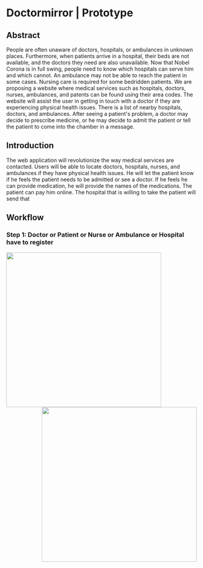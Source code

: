 
# Doctormirror | Prototype

## Abstract

People are often unaware of doctors, hospitals, or ambulances in unknown places. Furthermore, when patients arrive in a hospital, their beds are not available, and the doctors they need are also unavailable. Now that Nobel Corona is in full swing, people need to know which hospitals can serve him and which cannot. An ambulance may not be able to reach the patient in some cases. Nursing care is required for some bedridden patients. We are proposing a website where medical services such as hospitals, doctors, nurses, ambulances, and patents can be found using their area codes. The website will assist the user in getting in touch with a doctor if they are experiencing physical health issues. There is a list of nearby hospitals, doctors, and ambulances. After seeing a patient's problem, a doctor may decide to prescribe medicine, or he may decide to admit the patient or tell the patient to come into the chamber in a message.

## Introduction

The web application will revolutionize the way medical services are contacted. Users will be able to locate doctors, hospitals, nurses, and ambulances if they have physical health issues. He will let the patient know if he feels the patient needs to be admitted or see a doctor. If he feels he can provide medication, he will provide the names of the medications. The patient can pay him online. The hospital that is willing to take the patient will send that


## Workflow

### Step 1: Doctor or Patient or Nurse or Ambulance or Hospital have to register

<div>

<img width="410px" src="https://user-images.githubusercontent.com/55041104/196102749-c3ef6435-bccc-4ac0-b956-fb2f41135216.png">

<img width="410px" style="float:right" src="https://user-images.githubusercontent.com/55041104/196103313-1168f0b8-ca7b-4de8-9e0c-8109b4f73b45.png">

</div>

<!-- ### Step 2: Doctor or Patient or Nurse or Ambulance or Hospital have to login



Go to https://doctormirror.herokuapp.com


##### Note
You have to sign up and than login, to access site. Images are not shown, I don't know why. It show when i run in local


 -->
